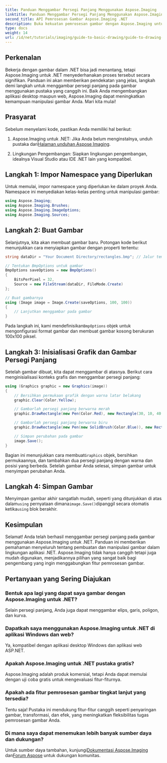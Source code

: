 ```yaml
---
title: Panduan Menggambar Persegi Panjang Menggunakan Aspose.Imaging
linktitle: Panduan Menggambar Persegi Panjang Menggunakan Aspose.Imaging
second_title: API Pemrosesan Gambar Aspose.Imaging .NET
description: Buka kekuatan pemrosesan gambar dengan Aspose.Imaging untuk .NET dalam panduan lengkap ini. Pelajari cara membuat dan memanipulasi gambar, khususnya berfokus pada menggambar persegi panjang dengan warna dan ukuran yang disesuaikan.
type: docs
weight: 14
url: /id/net/tutorials/imaging/guide-to-basic-drawing/guide-to-drawing-rectangle/
---
```

## Perkenalan

Bekerja dengan gambar dalam .NET bisa jadi menantang, tetapi Aspose.Imaging untuk .NET menyederhanakan proses tersebut secara signifikan. Panduan ini akan memberikan pendekatan yang jelas, langkah demi langkah untuk menggambar persegi panjang pada gambar menggunakan pustaka yang canggih ini. Baik Anda mengembangkan aplikasi desktop maupun web, Aspose.Imaging dapat meningkatkan kemampuan manipulasi gambar Anda. Mari kita mulai!

## Prasyarat

Sebelum menyelami kode, pastikan Anda memiliki hal berikut:

1.  Aspose.Imaging untuk .NET: Jika Anda belum menginstalnya, unduh pustaka dari[Halaman unduhan Aspose Imaging](https://releases.aspose.com/imaging/net/).

2. Lingkungan Pengembangan: Siapkan lingkungan pengembangan, idealnya Visual Studio atau IDE .NET lain yang kompatibel.

## Langkah 1: Impor Namespace yang Diperlukan

Untuk memulai, impor namespace yang diperlukan ke dalam proyek Anda. Namespace ini menyediakan kelas-kelas penting untuk manipulasi gambar:

```csharp
using Aspose.Imaging;
using Aspose.Imaging.Brushes;
using Aspose.Imaging.ImageOptions;
using Aspose.Imaging.Sources;
```

## Langkah 2: Buat Gambar

Selanjutnya, kita akan membuat gambar baru. Potongan kode berikut menunjukkan cara menyiapkan gambar dengan properti tertentu:

```csharp
string dataDir = "Your Document Directory/rectangles.bmp"; // Jalur tempat gambar akan disimpan

// Tentukan BmpOptions untuk gambar
BmpOptions saveOptions = new BmpOptions()
{
    BitsPerPixel = 32,
    Source = new FileStream(dataDir, FileMode.Create)
};

// Buat gambarnya
using (Image image = Image.Create(saveOptions, 100, 100))
{
    // Lanjutkan menggambar pada gambar
}
```

 Pada langkah ini, kami mendefinisikan`BmpOptions` objek untuk mengonfigurasi format gambar dan membuat gambar kosong berukuran 100x100 piksel.

## Langkah 3: Inisialisasi Grafik dan Gambar Persegi Panjang

Setelah gambar dibuat, kita dapat menggambar di atasnya. Berikut cara menginisialisasi konteks grafis dan menggambar persegi panjang:

```csharp
using (Graphics graphic = new Graphics(image))
{
    // Bersihkan permukaan grafik dengan warna latar belakang
    graphic.Clear(Color.Yellow);

    // Gambarlah persegi panjang berwarna merah
    graphic.DrawRectangle(new Pen(Color.Red), new Rectangle(30, 10, 40, 80));

    // Gambarlah persegi panjang berwarna biru
    graphic.DrawRectangle(new Pen(new SolidBrush(Color.Blue)), new Rectangle(10, 30, 80, 40));

    // Simpan perubahan pada gambar
    image.Save();
}
```

 Bagian ini menunjukkan cara membuat`Graphics` objek, bersihkan permukaannya, dan tambahkan dua persegi panjang dengan warna dan posisi yang berbeda. Setelah gambar Anda selesai, simpan gambar untuk menyimpan perubahan Anda.

## Langkah 4: Simpan Gambar

 Menyimpan gambar akhir sangatlah mudah, seperti yang ditunjukkan di atas dalam`using` pernyataan dimana`image.Save()`dipanggil secara otomatis ketika`using` blok berakhir.

## Kesimpulan

Selamat! Anda telah berhasil menggambar persegi panjang pada gambar menggunakan Aspose.Imaging untuk .NET. Panduan ini memberikan pemahaman menyeluruh tentang pembuatan dan manipulasi gambar dalam lingkungan aplikasi .NET. Aspose.Imaging tidak hanya canggih tetapi juga mudah digunakan, menjadikannya pilihan yang sangat baik bagi pengembang yang ingin menggabungkan fitur pemrosesan gambar.

## Pertanyaan yang Sering Diajukan

### Bentuk apa lagi yang dapat saya gambar dengan Aspose.Imaging untuk .NET?
Selain persegi panjang, Anda juga dapat menggambar elips, garis, poligon, dan kurva.

### Dapatkah saya menggunakan Aspose.Imaging untuk .NET di aplikasi Windows dan web?
Ya, kompatibel dengan aplikasi desktop Windows dan aplikasi web ASP.NET.

### Apakah Aspose.Imaging untuk .NET pustaka gratis?
Aspose.Imaging adalah produk komersial, tetapi Anda dapat memulai dengan uji coba gratis untuk mengevaluasi fitur-fiturnya.

### Apakah ada fitur pemrosesan gambar tingkat lanjut yang tersedia?
Tentu saja! Pustaka ini mendukung fitur-fitur canggih seperti penyaringan gambar, transformasi, dan efek, yang meningkatkan fleksibilitas tugas pemrosesan gambar Anda.

### Di mana saya dapat menemukan lebih banyak sumber daya dan dukungan?
 Untuk sumber daya tambahan, kunjungi[Dokumentasi Aspose.Imaging](https://reference.aspose.com/imaging/net/) dan[Forum Aspose](https://forum.aspose.com/) untuk dukungan komunitas.
